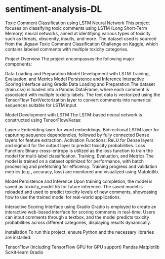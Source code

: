 # sentiment-analysis-DL
Toxic Comment Classification using LSTM Neural Network
This project focuses on classifying toxic comments using LSTM (Long Short-Term Memory) neural networks, aimed at identifying various types of toxicity such as threats, obscenity, insults, and more. The dataset used is sourced from the Jigsaw Toxic Comment Classification Challenge on Kaggle, which contains labeled comments with multiple toxicity categories.

Project Overview
The project encompasses the following major components:

Data Loading and Preparation
Model Development with LSTM
Training, Evaluation, and Metrics
Model Persistence and Inference
Interactive Scoring Interface using Gradio
Data Loading and Preparation
The dataset (train.csv) is loaded into a Pandas DataFrame, where each comment is associated with multiple toxicity labels. The text data is vectorized using the TensorFlow TextVectorization layer to convert comments into numerical sequences suitable for LSTM input.

Model Development with LSTM
The LSTM-based neural network is constructed using TensorFlow/Keras:

Layers: Embedding layer for word embeddings, Bidirectional LSTM layer for capturing sequence dependencies, followed by fully connected Dense layers for feature extraction.
Activation Functions: ReLU for Dense layers and sigmoid for the output layer to predict toxicity probabilities.
Loss Function: Binary cross-entropy is utilized as the loss function to train the model for multi-label classification.
Training, Evaluation, and Metrics
The model is trained on a dataset optimized for performance, with batch processing and prefetching for efficiency. Training progress and validation metrics (e.g., accuracy, loss) are monitored and visualized using Matplotlib.

Model Persistence and Inference
Upon training completion, the model is saved as toxicity_model.h5 for future inference. The saved model is reloaded and used to predict toxicity levels of new comments, showcasing how to use the trained model for real-world applications.

Interactive Scoring Interface using Gradio
Gradio is employed to create an interactive web-based interface for scoring comments in real-time. Users can input comments through a textbox, and the model predicts toxicity probabilities across different categories, displaying results dynamically.

Installation
To run this project, ensure Python and the necessary libraries are installed:

TensorFlow (including TensorFlow GPU for GPU support)
Pandas
Matplotlib
Scikit-learn
Gradio
